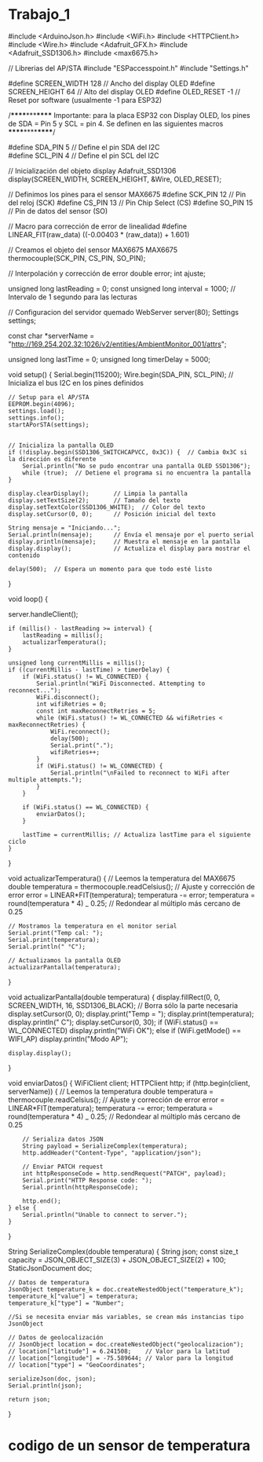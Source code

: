 # Trabajo_1

#include <ArduinoJson.h>
#include <WiFi.h>
#include <HTTPClient.h>
#include <Wire.h>
#include <Adafruit_GFX.h>
#include <Adafruit_SSD1306.h>
#include <max6675.h>

// Librerias del AP/STA
#include "ESPaccesspoint.h"
#include "Settings.h"

#define SCREEN_WIDTH 128 // Ancho del display OLED
#define SCREEN_HEIGHT 64 // Alto del display OLED
#define OLED_RESET -1 // Reset por software (usualmente -1 para ESP32)

/******************\*\*\*\*******************\*\*\*******************\*\*\*\*******************
Importante: para la placa ESP32 con Display OLED, los pines de SDA = Pin 5
y SCL = pin 4. Se definen en las siguientes macros
******************\*\*\*\*******************\*\*\*\*******************\*\*\*\*******************/

#define SDA_PIN 5 // Define el pin SDA del I2C  
#define SCL_PIN 4 // Define el pin SCL del I2C

// Inicialización del objeto display
Adafruit_SSD1306 display(SCREEN_WIDTH, SCREEN_HEIGHT, &Wire, OLED_RESET);

// Definimos los pines para el sensor MAX6675
#define SCK_PIN 12 // Pin del reloj (SCK)
#define CS_PIN 13 // Pin Chip Select (CS)
#define SO_PIN 15 // Pin de datos del sensor (SO)

// Macro para corrección de error de linealidad
#define LINEAR_FIT(raw_data) ((-0.00403 \* (raw_data)) + 1.601)

// Creamos el objeto del sensor MAX6675
MAX6675 thermocouple(SCK_PIN, CS_PIN, SO_PIN);

// Interpolación y corrección de error
double error;
int ajuste;

unsigned long lastReading = 0;
const unsigned long interval = 1000; // Intervalo de 1 segundo para las lecturas

// Configuracion del servidor quemado
WebServer server(80);
Settings settings;

const char \*serverName = "http://169.254.202.32:1026/v2/entities/AmbientMonitor_001/attrs";

unsigned long lastTime = 0;
unsigned long timerDelay = 5000;

void setup() {
Serial.begin(115200);
Wire.begin(SDA_PIN, SCL_PIN); // Inicializa el bus I2C en los pines definidos

    // Setup para el AP/STA
    EEPROM.begin(4096);
    settings.load();
    settings.info();
    startAPorSTA(settings);


    // Inicializa la pantalla OLED
    if (!display.begin(SSD1306_SWITCHCAPVCC, 0x3C)) {  // Cambia 0x3C si la dirección es diferente
        Serial.println("No se pudo encontrar una pantalla OLED SSD1306");
        while (true);  // Detiene el programa si no encuentra la pantalla
    }

    display.clearDisplay();       // Limpia la pantalla
    display.setTextSize(2);       // Tamaño del texto
    display.setTextColor(SSD1306_WHITE);  // Color del texto
    display.setCursor(0, 0);      // Posición inicial del texto

    String mensaje = "Iniciando...";
    Serial.println(mensaje);      // Envía el mensaje por el puerto serial
    display.println(mensaje);     // Muestra el mensaje en la pantalla
    display.display();            // Actualiza el display para mostrar el contenido

    delay(500);  // Espera un momento para que todo esté listo

}

void loop() {

server.handleClient();

    if (millis() - lastReading >= interval) {
        lastReading = millis();
        actualizarTemperatura();
    }

    unsigned long currentMillis = millis();
    if ((currentMillis - lastTime) > timerDelay) {
        if (WiFi.status() != WL_CONNECTED) {
            Serial.println("WiFi Disconnected. Attempting to reconnect...");
            WiFi.disconnect();
            int wifiRetries = 0;
            const int maxReconnectRetries = 5;
            while (WiFi.status() != WL_CONNECTED && wifiRetries < maxReconnectRetries) {
                WiFi.reconnect();
                delay(500);
                Serial.print(".");
                wifiRetries++;
            }
            if (WiFi.status() != WL_CONNECTED) {
                Serial.println("\nFailed to reconnect to WiFi after multiple attempts.");
            }
        }

        if (WiFi.status() == WL_CONNECTED) {
            enviarDatos();
        }

        lastTime = currentMillis; // Actualiza lastTime para el siguiente ciclo
    }

}

void actualizarTemperatura() {
// Leemos la temperatura del MAX6675
double temperatura = thermocouple.readCelsius();
// Ajuste y corrección de error
error = LINEAR*FIT(temperatura);
temperatura -= error;
temperatura = round(temperatura * 4) \_ 0.25; // Redondear al múltiplo más cercano de 0.25

    // Mostramos la temperatura en el monitor serial
    Serial.print("Temp cal: ");
    Serial.print(temperatura);
    Serial.println(" °C");

    // Actualizamos la pantalla OLED
    actualizarPantalla(temperatura);

}

void actualizarPantalla(double temperatura) {
display.fillRect(0, 0, SCREEN_WIDTH, 16, SSD1306_BLACK); // Borra sólo la parte necesaria
display.setCursor(0, 0);
display.print("Temp = ");
display.print(temperatura);
display.println(" C");
display.setCursor(0, 30);
if (WiFi.status() == WL_CONNECTED)
display.println("WiFi OK");
else if (WiFi.getMode() == WIFI_AP)
display.println("Modo AP");

    display.display();

}

void enviarDatos() {
WiFiClient client;
HTTPClient http;
if (http.begin(client, serverName)) {
// Leemos la temperatura
double temperatura = thermocouple.readCelsius();
// Ajuste y corrección de error
error = LINEAR*FIT(temperatura);
temperatura -= error;
temperatura = round(temperatura * 4) \_ 0.25; // Redondear al múltiplo más cercano de 0.25

        // Serializa datos JSON
        String payload = SerializeComplex(temperatura);
        http.addHeader("Content-Type", "application/json");

        // Enviar PATCH request
        int httpResponseCode = http.sendRequest("PATCH", payload);
        Serial.print("HTTP Response code: ");
        Serial.println(httpResponseCode);

        http.end();
    } else {
        Serial.println("Unable to connect to server.");
    }

}

String SerializeComplex(double temperatura) {
String json;
const size_t capacity = JSON_OBJECT_SIZE(3) + JSON_OBJECT_SIZE(2) + 100;
StaticJsonDocument<capacity> doc;

    // Datos de temperatura
    JsonObject temperature_k = doc.createNestedObject("temperature_k");
    temperature_k["value"] = temperatura;
    temperature_k["type"] = "Number";

    //Si se necesita enviar más variables, se crean más instancias tipo JsonObject

    // Datos de geolocalización
    // JsonObject location = doc.createNestedObject("geolocalizacion");
    // location["latitude"] = 6.241508;    // Valor para la latitud
    // location["longitude"] = -75.589644; // Valor para la longitud
    // location["type"] = "GeoCoordinates";

    serializeJson(doc, json);
    Serial.println(json);

    return json;

}

# codigo de un sensor de temperatura
